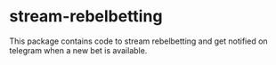 # stream-rebelbetting

This package contains code to stream rebelbetting and get notified on telegram when a new bet is available.
